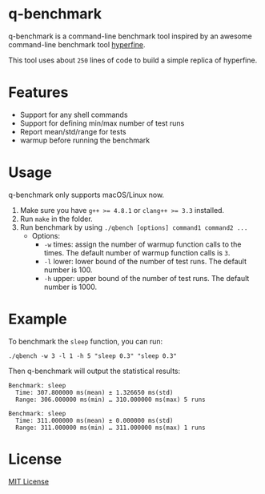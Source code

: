 # q-benchmark

q-benchmark is a command-line benchmark tool inspired by an awesome command-line benchmark tool [hyperfine](https://github.com/sharkdp/hyperfine).

This tool uses about `250` lines of code to build a simple replica of hyperfine.

# Features

- Support for any shell commands
- Support for defining min/max number of test runs
- Report mean/std/range for tests
- warmup before running the benchmark

# Usage

q-benchmark only supports macOS/Linux now.

1. Make sure you have `g++ >= 4.8.1` or `clang++ >= 3.3` installed.
2. Run `make` in the folder.
3. Run benchmark by using `./qbench [options] command1 command2 ...`
    - Options:
      - `-w` times: assign the number of warmup function calls to the times. The default number of warmup function calls is `3`.
      - `-l` lower: lower bound of the number of test runs. The default number is 100.
      - `-h` upper: upper bound of the number of test runs. The default number is 1000.

# Example

To benchmark the `sleep` function, you can run:

```
./qbench -w 3 -l 1 -h 5 "sleep 0.3" "sleep 0.3"
```

Then q-benchmark will output the statistical results:
```
Benchmark: sleep
  Time: 307.800000 ms(mean) ± 1.326650 ms(std)
  Range: 306.000000 ms(min) … 310.000000 ms(max) 5 runs

Benchmark: sleep
  Time: 311.000000 ms(mean) ± 0.000000 ms(std)
  Range: 311.000000 ms(min) … 311.000000 ms(max) 1 runs
```

# License

[MIT License](./LICENSE)